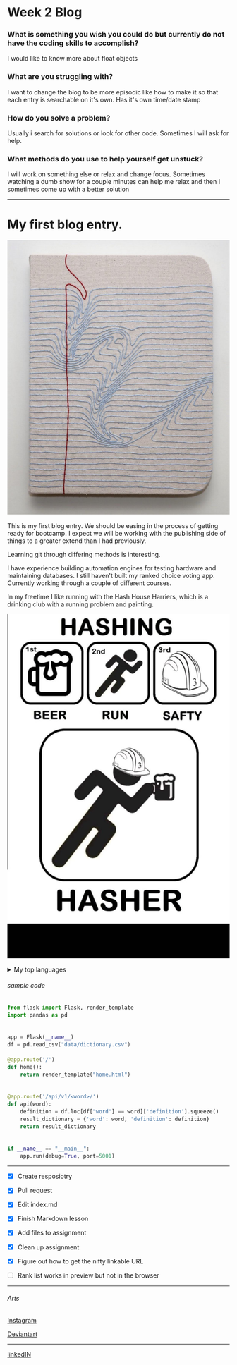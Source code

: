 <html lang="en">
<head>
<meta charset="utf-8">
<link rel="stylesheet" href="style.css">
</head>
<body>

<h1>Week 2 Blog</h1>

<h3>What is something you wish you could do but currently do not have the coding skills to accomplish?</h3>

<p id="p1"> I would like to know more about float objects</p>

<h3>What are you struggling with?</h3>

<p id="p1">I want to change the blog to be more episodic like how to make it so that each entry is searchable on it's own. Has it's own time/date stamp<p>

<h3>How do you solve a problem? </h3>

<p id="p1">Usually i search for solutions or look for other code. Sometimes I will ask for help.</p>

<h3>What methods do you use to help yourself get unstuck? </h3>
<p id="p1">I will work on something else or relax and change focus. Sometimes watching a dumb show for a couple minutes can help me relax and then I sometimes come up with a better solution</p>

</body>
</html>

---

<h1>My first blog entry.</h1>

![paper image](/img/PIC.jpg)

This is my first blog entry. We should be easing in the process of getting ready for bootcamp. I expect we will be working with the publishing side of things to a greater extend than I had previously. 

Learning git through differing methods is interesting. 

I have experience building automation engines for testing hardware and maintaining databases. I still haven't built my ranked choice voting app. Currently working through a couple of different courses.

In my freetime I like running with the Hash House Harriers, which is a drinking club with a running problem and painting.

![paper image](/img/hashbasics.jpg)


<details>
<summary>My top languages</summary>
  
| Rank | Languages |
|-----:|-----------|
|     1| Python    |
|     2| SQL       |
|     3| Javascript|
|     4| PHP       |

</details>

<h6>sample code</h6> 

``` python
from flask import Flask, render_template
import pandas as pd


app = Flask(__name__)
df = pd.read_csv("data/dictionary.csv")

@app.route('/')
def home():
    return render_template("home.html")


@app.route('/api/v1/<word>/')
def api(word):
    definition = df.loc[df["word"] == word]['definition'].squeeze()
    result_dictionary = {'word': word, 'definition': definition}
    return result_dictionary


if __name__ == "__main__":
    app.run(debug=True, port=5001)
```
---
- [x] Create resposiotry
- [x] Pull request
- [x] Edit index.md
- [x] Finish Markdown lesson
- [x] Add files to assignment
- [x] Clean up assignment
- [x] Figure out how to get the nifty linkable URL
- [ ] Rank list works in preview but not in the browser


---
<h6>Arts</h6>

[Instagram](https://www.instagram.com/mcdonnell.eoin/)

[Deviantart](https://www.deviantart.com/aliramojo)

---

[linkedIN](https://www.linkedin.com/in/eoin-mcdonnell-01078923/)

